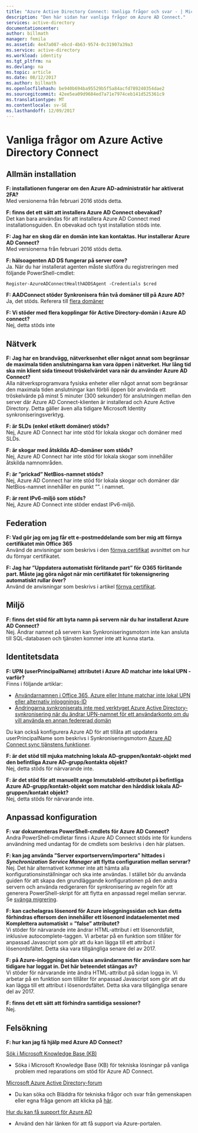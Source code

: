```yaml
---
title: "Azure Active Directory Connect: Vanliga frågor och svar - | Microsoft Docs"
description: "Den här sidan har vanliga frågor om Azure AD Connect."
services: active-directory
documentationcenter: 
author: billmath
manager: femila
ms.assetid: 4e47a087-ebcd-4b63-9574-0c31907a39a3
ms.service: active-directory
ms.workload: identity
ms.tgt_pltfrm: na
ms.devlang: na
ms.topic: article
ms.date: 08/12/2017
ms.author: billmath
ms.openlocfilehash: be940b694ba95529b5f5a84acfd789240354dae2
ms.sourcegitcommit: 42ee5ea09d9684ed7a71e7974ceb141d525361c9
ms.translationtype: MT
ms.contentlocale: sv-SE
ms.lasthandoff: 12/09/2017
---
```

# <a name="frequently-asked-questions-for-azure-active-directory-connect"></a>Vanliga frågor om Azure Active Directory Connect

## <a name="general-installation"></a>Allmän installation
**F: installationen fungerar om den Azure AD-administratör har aktiverat 2FA?**  
Med versionerna från februari 2016 stöds detta.

**F: finns det ett sätt att installera Azure AD Connect obevakad?**  
Det kan bara användas för att installera Azure AD Connect med installationsguiden. En obevakad och tyst installation stöds inte.

**F: Jag har en skog där en domän inte kan kontaktas. Hur installerar Azure AD Connect?**  
Med versionerna från februari 2016 stöds detta.

**F: hälsoagenten AD DS fungerar på server core?**  
Ja. När du har installerat agenten måste slutföra du registreringen med följande PowerShell-cmdlet: 

`Register-AzureADConnectHealthADDSAgent -Credentials $cred`

**F: AADConnect stöder Synkronisera från två domäner till på Azure AD?**</br>
Ja, det stöds. Referera till [flera domäner](active-directory-aadconnect-multiple-domains.md)
 
**F: Vi stöder med flera kopplingar för Active Directory-domän i Azure AD connect?**</br> Nej, detta stöds inte 

## <a name="network"></a>Nätverk
**F: Jag har en brandvägg, nätverksenhet eller något annat som begränsar de maximala tiden anslutningarna kan vara öppen i nätverket. Hur lång tid ska min klient sida timeout tröskelvärdet vara när du använder Azure AD Connect?**  
Alla nätverksprogramvara fysiska enheter eller något annat som begränsar den maximala tiden anslutningar kan förbli öppen bör använda ett tröskelvärde på minst 5 minuter (300 sekunder) för anslutningen mellan den server där Azure AD Connect-klienten är installerad och Azure Active Directory. Detta gäller även alla tidigare Microsoft Identity synkroniseringsverktyg.

**F: är SLDs (enkel etikett domäner) stöds?**  
Nej, Azure AD Connect har inte stöd för lokala skogar och domäner med SLDs.

**F: är skogar med åtskilda AD-domäner som stöds?**  
Nej, Azure AD Connect har inte stöd för lokala skogar som innehåller åtskilda namnområden.

**F: är ”prickad” NetBios-namnet stöds?**  
Nej, Azure AD Connect har inte stöd för lokala skogar och domäner där NetBios-namnet innehåller en punkt ””. i namnet.

**F: är rent IPv6-miljö som stöds?**  
Nej, Azure AD Connect inte stöder endast IPv6-miljö.

## <a name="federation"></a>Federation
**F: Vad gör jag om jag får ett e-postmeddelande som ber mig att förnya certifikatet min Office 365**  
Använd de anvisningar som beskrivs i den [förnya certifikat](active-directory-aadconnect-o365-certs.md) avsnittet om hur du förnyar certifikatet.

**F: Jag har ”Uppdatera automatiskt förlitande part” för O365 förlitande part. Måste jag göra något när min certifikatet för tokensignering automatiskt rullar över?**  
Använd de anvisningar som beskrivs i artikel [förnya certifikat](active-directory-aadconnect-o365-certs.md).

## <a name="environment"></a>Miljö
**F: finns det stöd för att byta namn på servern när du har installerat Azure AD Connect?**  
Nej. Ändrar namnet på servern kan Synkroniseringsmotorn inte kan ansluta till SQL-databasen och tjänsten kommer inte att kunna starta.

## <a name="identity-data"></a>Identitetsdata
**F: UPN (userPrincipalName) attributet i Azure AD matchar inte lokal UPN - varför?**  
Finns i följande artiklar:

* [Användarnamnen i Office 365, Azure eller Intune matchar inte lokal UPN eller alternativ inloggnings-ID](https://support.microsoft.com/en-us/kb/2523192)
* [Ändringarna synkroniserats inte med verktyget Azure Active Directory-synkronisering när du ändrar UPN-namnet för ett användarkonto om du vill använda en annan federerad domän](https://support.microsoft.com/en-us/kb/2669550)

Du kan också konfigurera Azure AD för att tillåta att uppdatera userPrincipalName som beskrivs i Synkroniseringsmotorn [Azure AD Connect sync tjänstens funktioner](active-directory-aadconnectsyncservice-features.md).

**F: är det stöd till mjuka matchning lokala AD-gruppen/kontakt-objekt med den befintliga Azure AD-grupp/kontakta objekt?**  
Nej, detta stöds för närvarande inte.

**F: är det stöd för att manuellt ange ImmutableId-attributet på befintliga Azure AD-grupp/kontakt-objekt som matchar den hårddisk lokala AD-gruppen/kontakt objekt?**  
Nej, detta stöds för närvarande inte.

## <a name="custom-configuration"></a>Anpassad konfiguration
**F: var dokumenteras PowerShell-cmdlets för Azure AD Connect?**  
Andra PowerShell-cmdletar finns i Azure AD Connect stöds inte för kundens användning med undantag för de cmdlets som beskrivs i den här platsen.

**F: kan jag använda ”Server exportservern/importera” hittades i *Synchronization Service Manager* att flytta configuration mellan servrar?**  
Nej. Det här alternativet kommer inte att hämta alla konfigurationsinställningar och ska inte användas. I stället bör du använda guiden för att skapa den grundläggande konfigurationen på den andra servern och använda redigeraren för synkronisering av regeln för att generera PowerShell-skript för att flytta en anpassad regel mellan servrar. Se [svänga migrering](active-directory-aadconnect-upgrade-previous-version.md#swing-migration).

**F: kan cachelagras lösenord för Azure inloggningssidan och kan detta förhindras eftersom den innehåller ett lösenord indataelementet med Komplettera automatiskt = ”false” attributet?**</br>
Vi stöder för närvarande inte ändrar HTML-attribut i ett lösenordsfält, inklusive autocomplete-taggen. Vi arbetar på en funktion som tillåter för anpassad Javascript som gör att du kan lägga till ett attribut i lösenordsfältet. Detta ska vara tillgängliga senare del av 2017.

**F: på Azure-inloggning sidan visas användarnamn för användare som har tidigare har loggat in.  Det här beteendet stängas av?**</br>
Vi stöder för närvarande inte ändra HTML-attribut på sidan logga in. Vi arbetar på en funktion som tillåter för anpassad Javascript som gör att du kan lägga till ett attribut i lösenordsfältet. Detta ska vara tillgängliga senare del av 2017.

**F: finns det ett sätt att förhindra samtidiga sessioner?**</br>
Nej.

## <a name="troubleshooting"></a>Felsökning
**F: hur kan jag få hjälp med Azure AD Connect?**

[Sök i Microsoft Knowledge Base (KB)](https://www.microsoft.com/en-us/Search/result.aspx?q=azure%20active%20directory%20connect&form=mssupport)

* Söka i Microsoft Knowledge Base (KB) för tekniska lösningar på vanliga problem med reparations om stöd för Azure AD Connect.

[Microsoft Azure Active Directory-forum](https://social.msdn.microsoft.com/Forums/azure/en-US/home?forum=WindowsAzureAD)

* Du kan söka och Bläddra för tekniska frågor och svar från gemenskapen eller egna fråga genom att klicka på [här](https://social.msdn.microsoft.com/Forums/azure/en-US/newthread?category=windowsazureplatform&forum=WindowsAzureAD&prof=required).

[Hur du kan få support för Azure AD](https://docs.microsoft.com/azure/active-directory/active-directory-troubleshooting-support-howto)

* Använd den här länken för att få support via Azure-portalen.

